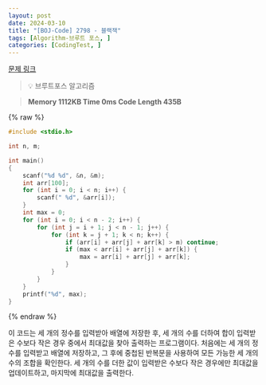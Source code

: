 ```yaml
---
layout: post
date: 2024-03-10
title: "[BOJ-Code] 2798 - 블랙잭"
tags: [Algorithm-브루트 포스, ]
categories: [CodingTest, ]
---
```


[문제 링크](https://www.acmicpc.net/problem/2798)


> 💡 브루트포스 알고리즘


> **Memory   1112KB                                   Time   0ms                                Code Length   435B**



{% raw %}
```c++
#include <stdio.h>

int n, m;

int main()
{
	scanf("%d %d", &n, &m);
	int arr[100];
	for (int i = 0; i < n; i++) {
		scanf(" %d", &arr[i]);
	}
	int max = 0;
	for (int i = 0; i < n - 2; i++) {
		for (int j = i + 1; j < n - 1; j++) {
			for (int k = j + 1; k < n; k++) {
				if (arr[i] + arr[j] + arr[k] > m) continue;
				if (max < arr[i] + arr[j] + arr[k]) {
					max = arr[i] + arr[j] + arr[k];
				}
			}
		}
	}
	printf("%d", max);
}
```
{% endraw %}



이 코드는 세 개의 정수를 입력받아 배열에 저장한 후, 세 개의 수를 더하여 합이 입력받은 수보다 작은 경우 중에서 최대값을 찾아 출력하는 프로그램이다. 처음에는 세 개의 정수를 입력받고 배열에 저장하고, 그 후에 중첩된 반복문을 사용하여 모든 가능한 세 개의 수의 조합을 확인한다. 세 개의 수를 더한 값이 입력받은 수보다 작은 경우에만 최대값을 업데이트하고, 마지막에 최대값을 출력한다.

